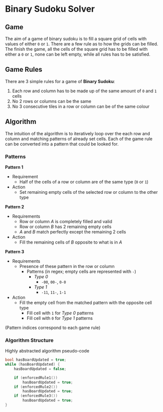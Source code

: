 # Binary Sudoku Solver

## Game

The aim of a game of binary sudoku is to fill a square grid of cells with values of either `0` or `1`. There are a few rule as to how the grids can be filled. The finish the game, all the cells of the square grid has to be filled with either a `0` or `1`, none can be left empty, while all rules has to be satisfied.

## Game Rules

There are 3 simple rules for a game of **Binary Sudoku**:

1.  Each row and column has to be made up of the same amount of `0` and `1` cells
2.  No 2 rows or columns can be the same
3.  No 3 consecutive tiles in a row or column can be of the same colour

## Algorithm

The intuition of the algorithm is to iteratively loop over the each row and column and matching patterns of already set cells. Each of the game rule can be converted into a pattern that could be looked for.

### Patterns

**Pattern 1**

-   Requirement
    -   Half of the cells of a row or column are of the same type (`0` or `1`)
-   Action
    -   Set remaining empty cells of the selected row or column to the other type

**Pattern 2**

-   Requirements
    -   Row or column _A_ is completely filled and valid
    -   Row or column _B_ has 2 remaining empty cells
    -   _A_ and _B_ match perfectly except the remaining 2 cells
-   Action
    -   Fill the remaining cells of _B_ opposite to what is in _A_

**Pattern 3**

-   Requirements
    -   Presence of these pattern in the row or column
        -   Patterns (in regex; empty cells are represented with `-`)
            -   _Type 0_
                -   `-00`, `00-`, `0-0`
            -   _Type 1_
                -   `-11`, `11-`, `1-1`
-   Action
    -   Fill the empty cell from the matched pattern with the opposite cell type
        -   Fill cell with `1` for _Type 0_ patterns
        -   Fill cell with `0` for _Type 1_ patterns

(Pattern indices correspond to each game rule)

### Algorithm Structure

Highly abstracted algorithm pseudo-code

```cpp
bool hasBoardUpdated = true;
while (hasBoardUpdated) {
	hasBoardUpdated = false;

	if (enforcedRule1())
		hasBoardUpdated = true;
	if (enforcedRule2())
		hasBoardUpdated = true;
	if (enforcedRule3())
		hasBoardUpdated = true;
}
```
